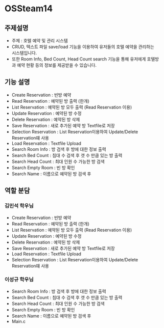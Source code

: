 # OSSteam14

## 주제설명
* 주제 : 호텔 예약 및 관리 시스템
* CRUD, 텍스트 파일 save/load 기능을 이용하여 유저들의 호텔 예약을 관리하는 시스템입니다.
* 또한 Room Info, Bed Count, Head Count search 기능을 통해 유저에게 호텔방과 예약 현황 등의 정보를 제공받을 수 있습니다.
## 기능 설명
* Create Reservation : 빈방 예약
* Read Reservation : 예약된 방 출력 (한개)
* List Reservation : 예약된 방 모두 출력 (Read Reservation 이용)
* Update Reservation : 예약된 방 수정
* Delete Reservation : 예약된 방 삭제
* Save Reservation : 새로 추가된 예약 방 Textfile로 저장
* Selection Reservation : List Reservation이용하여 Update/Delete Reservation떄 사용
* Load Reservation : Textfile Upload
* Search Room Info : 방 검색 후 방에 대한 정보 출력
* Search Bed Count : 침대 수 검색 후 갯 수 만큼 있는 방 출력
* Search Head Count : 최대 인원 수 가능한 방 검색
* Search Empty Room : 빈 방 확인
* Search Name : 이름으로 예약된 방 검색 후 
## 역할 분담
### 김민석 학우님
* Create Reservation : 빈방 예약
* Read Reservation : 예약된 방 출력 (한개)
* List Reservation : 예약된 방 모두 출력 (Read Reservation 이용)
* Update Reservation : 예약된 방 수정
* Delete Reservation : 예약된 방 삭제
* Save Reservation : 새로 추가된 예약 방 Textfile로 저장
* Load Reservation : Textfile Upload
* Selection Reservation : List Reservation이용하여 Update/Delete Reservation떄 사용

### 이성규 학우님
* Search Room Info : 방 검색 후 방에 대한 정보 출력
* Search Bed Count : 침대 수 검색 후 갯 수 만큼 있는 방 출력
* Search Head Count : 최대 인원 수 가능한 방 검색
* Search Empty Room : 빈 방 확인
* Search Name : 이름으로 예약된 방 검색 후 
* Main.c
